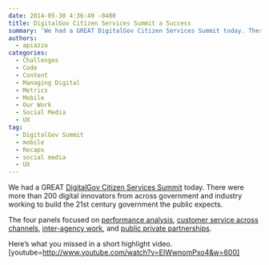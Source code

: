 ```yaml
---
date: 2014-05-30 4:36:49 -0400
title: DigitalGov Citizen Services Summit a Success
summary: 'We had a GREAT DigitalGov Citizen Services Summit today. There were more than 200 digital innovators from across government and industry working to build the 21st century government the public expects. The four panels focused on performance analysis, customer service across channels, inter-agency work, and public private partnerships. Here&#8217;s what you missed in a short highlight video. [youtube=http://www.youtube.com/watch?v=EIWwnomPxo4&w=600]'
authors:
  - apiazza
categories:
  - Challenges
  - Code
  - Content
  - Managing Digital
  - Metrics
  - Mobile
  - Our Work
  - Social Media
  - UX
tag:
  - DigitalGov Summit
  - mobile
  - Recaps
  - social media
  - UX
---
```


We had a GREAT [DigitalGov Citizen Services Summit](https://www.WHATEVER/2014/05/19/sign-up-for-digitalgov-citizen-services-summit-friday-may-30/) today. There were more than 200 digital innovators from across government and industry working to build the 21st century government the public expects.

The four panels focused on [performance analysis](https://www.WHATEVER/2014/06/03/digitalgov-summit-panels-recap/ "Turning Data Into Action—DigitalGov Summit Recap"), [customer service across channels](https://www.WHATEVER/2014/06/05/the-importance-of-cross-channel-customer-service-digitalgov-summit-recap/ "The Importance of Cross-Channel Customer Service—DigitalGov Summit Recap"), [inter-agency work](https://www.WHATEVER/2014/06/03/harnessing-the-power-of-many-digitalgov-summit-panels-recap/ "Harnessing the Power of Many—DigitalGov Summit Recap"), and [public private partnerships](https://www.WHATEVER/2014/06/05/overcoming-barriers-digitalgov-summit-recap/ "Overcoming Barriers—DigitalGov Summit Recap").

Here&#8217;s what you missed in a short highlight video. [youtube=http://www.youtube.com/watch?v=EIWwnomPxo4&w=600]
